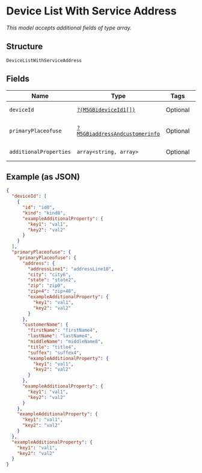 
# Device List With Service Address

*This model accepts additional fields of type array.*

## Structure

`DeviceListWithServiceAddress`

## Fields

| Name | Type | Tags | Description | Getter | Setter |
|  --- | --- | --- | --- | --- | --- |
| `deviceId` | [`?(M5GBideviceId1[])`](../../doc/models/m-5g-bidevice-id-1.md) | Optional | - | getDeviceId(): ?array | setDeviceId(?array deviceId): void |
| `primaryPlaceofuse` | [`?M5GBiaddressAndcustomerinfo`](../../doc/models/m-5g-biaddress-andcustomerinfo.md) | Optional | - | getPrimaryPlaceofuse(): ?M5GBiaddressAndcustomerinfo | setPrimaryPlaceofuse(?M5GBiaddressAndcustomerinfo primaryPlaceofuse): void |
| `additionalProperties` | `array<string, array>` | Optional | - | findAdditionalProperty(string key): array | additionalProperty(string key, array value): void |

## Example (as JSON)

```json
{
  "deviceId": [
    {
      "id": "id0",
      "kind": "kind8",
      "exampleAdditionalProperty": {
        "key1": "val1",
        "key2": "val2"
      }
    }
  ],
  "primaryPlaceofuse": {
    "primaryPlaceofuse": {
      "address": {
        "addressLine1": "addressLine18",
        "city": "city6",
        "state": "state2",
        "zip": "zip0",
        "zip+4": "zip+48",
        "exampleAdditionalProperty": {
          "key1": "val1",
          "key2": "val2"
        }
      },
      "customerName": {
        "firstName": "firstName4",
        "lastName": "lastName4",
        "middleName": "middleName8",
        "title": "title4",
        "suffex": "suffex4",
        "exampleAdditionalProperty": {
          "key1": "val1",
          "key2": "val2"
        }
      },
      "exampleAdditionalProperty": {
        "key1": "val1",
        "key2": "val2"
      }
    },
    "exampleAdditionalProperty": {
      "key1": "val1",
      "key2": "val2"
    }
  },
  "exampleAdditionalProperty": {
    "key1": "val1",
    "key2": "val2"
  }
}
```

